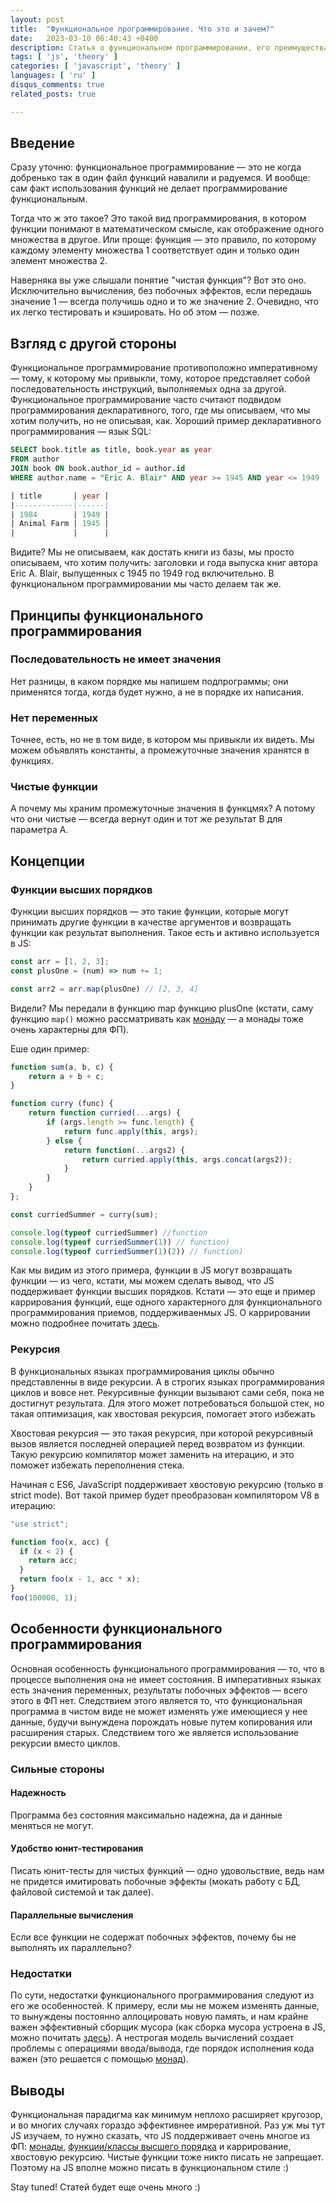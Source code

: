 ```yaml
---
layout: post
title:  "Функциональное программирование. Что это и зачем?"
date:   2023-03-10 06:40:43 +0400
description: Статья о функциональном программировании, его преимуществах и некоторых его подвидах.
tags: [ 'js', 'theory' ]
categories: [ 'javascript', 'theory' ]
languages: [ 'ru' ]
disqus_comments: true
related_posts: true

---
```


## Введение

Сразу уточню: функциональное программирование — это не когда добренько так в один файл функций навалили и радуемся.
И вообще: сам факт использования функций не делает программирование функциональным.

Тогда что ж это такое? Это такой вид программирования, в котором функции понимают в математическом смысле, как отображение одного множества в другое.
Или проще: функция — это правило, по которому каждому элементу множества 1 соответствует один и только один элемент множества 2.

Наверняка вы уже слышали понятие "чистая функция"? Вот это оно.
Исключительно вычисления, без побочных эффектов, если передашь значение 1 — всегда получишь одно и то же значение 2.
Очевидно, что их легко тестировать и кэшировать. Но об этом — позже.

## Взгляд с другой стороны

Функциональное программирование противоположно императивному — тому, к которому мы привыкли, тому, которое представляет собой последовательность инструкций, выполняемых одна за другой.
Функциональное программирование часто считают подвидом программирования декларативного, того, где мы описываем, что мы хотим получить, но не описывая, как.
Хороший пример декларативного программирования — язык SQL:

```sql
SELECT book.title as title, book.year as year
FROM author
JOIN book ON book.author_id = author.id
WHERE author.name = "Eric A. Blair" AND year >= 1945 AND year <= 1949

| title       | year |
|-------------|------|
| 1984        | 1949 |
| Animal Farm | 1945 |
|             |      |
```

Видите? Мы не описываем, как достать книги из базы, мы просто описываем, что хотим получить: заголовки и года выпуска книг автора Eric A. Blair, выпущенных с 1945 по 1949 год включительно.
В функциональном программировании мы часто делаем так же.

## Принципы функционального программирования

### Последовательность не имеет значения

Нет разницы, в каком порядке мы напишем подпрограммы; они применятся тогда, когда будет нужно, а не в порядке их написания.

### Нет переменных

Точнее, есть, но не в том виде, в котором мы привыкли их видеть. Мы можем объявлять константы, а промежуточные значения хранятся в функциях.

### Чистые функции

А почему мы храним промежуточные значения в функцмях? А потому что они чистые — всегда вернут один и тот же результат B для параметра А.

## Концепции

### Функции высших порядков

Функции высших порядков — это такие функции, которые могут принимать другие функции в качестве аргументов и возвращать функции как результат выполнения.
Такое есть и активно используется в JS:

```ts
const arr = [1, 2, 3];
const plusOne = (num) => num += 1;

const arr2 = arr.map(plusOne) // [2, 3, 4]
```

Видели? Мы передали в функцию map функцию plusOne (кстати, саму функцию `map()` можно рассматривать как [монаду](https://sptm.dev/ru/2023/monads-in.js/) — а монады тоже очень характерны для ФП).

Еше один пример:

```ts
function sum(a, b, c) {
    return a + b + c;
}

function curry (func) {
    return function curried(...args) {
        if (args.length >= func.length) {
            return func.apply(this, args);
        } else {
            return function(...args2) {
                return curried.apply(this, args.concat(args2));
            }
        }
    }
};

const curriedSummer = curry(sum);

console.log(typeof curriedSummer) //function
console.log(typeof curriedSummer(1)) // function)
console.log(typeof curriedSummer(1)(2)) // function)
```

Как мы видим из этого примера, функции в JS могут возвращать функции — из чего, кстати, мы можем сделать вывод, что JS поддерживает функции высших порядков.
Кстати — это еще и пример каррирования функций, еще одного характерного для функционального программирования приемов, поддерживаенмых JS.
О каррировании можно подробнее почитать [здесь](https://sptm.dev/ru/2023/execution-context-in-js/).

### Рекурсия

В функциональных языках программирования циклы обычно представленны в виде рекурсии. А в строгих языках программирования циклов и вовсе нет.
Рекурсивные функции вызывают сами себя, пока не достигнут результата. Для этого может потребоваться большой стек, но такая оптимизация, как хвостовая рекурсия, помогает этого избежать

Хвостовая рекурсия — это такая рекурсия, при которой рекурсивный вызов является последней операцией перед возвратом из функции.
Такую рекурсию компилятор может заменить на итерацию, и это поможет избежать переполнения стека.

Начиная с ES6, JavaScript поддерживает хвостовую рекурсию (только в strict mode). Вот такой пример будет преобразован компилятором V8 в итерацию:

```ts
"use strict";

function foo(x, acc) {
  if (x < 2) {
    return acc;
  }
  return foo(x - 1, acc * x);
}
foo(100000, 1);
```

## Особенности функционального программирования

Основная особенность функционального программирования — то, что в процессе выполнения она не имеет состояния.
В императивных языках есть значения переменных, результаты побочных эффектов — всего этого в ФП нет.
Следствием этого является то, что функциональная программа в чистом виде не может изменять уже имеющиеся у нее данные, будучи вынуждена порождать новые путем копирования или расширения старых.
Следствием того же является использование рекурсии вместо циклов.

### Сильные стороны

#### Надежность

Программа без состояния максимально надежна, да и данные меняться не могут.

#### Удобство юнит-тестирования

Писать юнит-тесты для чистых функций — одно удовольствие, ведь нам не придется имитировать побочные эффекты (мокать работу с БД, файловой системой и так далее).

#### Параллельные вычисления

Если все функции не содержат побочных эффектов, почему бы не выполнять их параллельно?

### Недостатки

По сути, недостатки функционального программирования следуют из его же особенностей.
К примеру, если мы не можем изменять данные, то вынуждены постоянно аллоцировать новую память, и нам крайне важен эффективный сборщик мусора (как сборка мусора устроена в JS, можно почитать [здесь](https://sptm.dev/ru/2023/memory-management-in-js/)).
А нестрогая модель вычислений создает проблемы с операциями ввода/вывода, где порядок исполнения кода важен (это решается с помощью [монад](https://sptm.dev/ru/2023/monads-in.js/)).

## Выводы

Функциональная парадигма как минимум неплохо расширяет кругозор, и во многих случаях гораздо эффективнее имреративной.
Раз уж мы тут JS изучаем, то нужно сказать, что JS поддерживает очень многое из ФП: [монады](https://sptm.dev/ru/2023/monads-in.js/), [функции/классы высшего порядка](https://sptm.dev/ru/2023/execution-context-in-js/) и каррирование, хвостовую рекурсию.
Чистые функции тоже никто писать не запрещает. Поэтому на JS вполне можно писать в функциональном стиле :)

Stay tuned! Статей будет еще очень много :)
